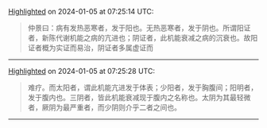 
[Highlighted](calibre://view-book/Calibre_Books/162/EPUB?open_at=epubcfi(/62/2/4/10/1:175)) on 2024-01-05 at 07:25:14 UTC:
> 仲景曰：病有发热恶寒者，发于阳也。无热恶寒者，发于阴也。所谓阳证者，新陈代谢机能之病的亢进也；阴证者，此机能衰减之病的沉衰也。故阳证者概为实证而易治，阴证者多属虚证而

---

[Highlighted](calibre://view-book/Calibre_Books/162/EPUB?open_at=epubcfi(/62/2/4/10/1:258)) on 2024-01-05 at 07:25:28 UTC:
> 难疗。而太阳者，谓此机能亢进发于体表；少阳者，发于胸腹间；阳明者，发于腹内也。三阴者，皆此机能衰减现于腹内之名称也。太阴为其最轻微者，厥阴为最严重者，而少阴则介乎二者之间也。

---
